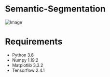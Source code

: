 # Semantic-Segmentation

![Image]()

# Requirements
* Python 3.8
* Numpy 1.19.2
* Matplotlib 3.3.2
* Tensorflow 2.4.1
